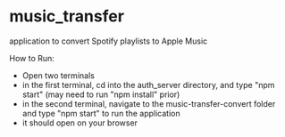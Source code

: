 # music_transfer
application to convert Spotify playlists to Apple Music

How to Run:
- Open two terminals
- in the first terminal, cd into the auth_server directory, and type "npm start" (may need to run "npm install" prior)
- in the second terminal, navigate to the music-transfer-convert folder and type "npm start" to run the application 
- it should open on your browser